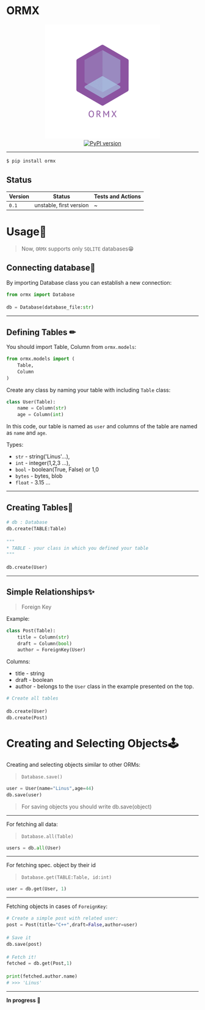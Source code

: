 # **ORMX**

<div align="center">
    <img src="./assets/logo.png" width="300px" alt="ORMX"><br>
    <a href="https://badge.fury.io/py/ormx"><img src="https://badge.fury.io/py/ormx.svg" alt="PyPI version" height="18"></a>
</div>

<hr>

```bash
$ pip install ormx
```

## Status

| Version | Status                  | Tests and Actions |
| ------- | ----------------------- | ----------------- |
| `0.1`   | unstable, first version | ~                 |

# **Usage**📖

> Now, `ORMX` supports only `SQLITE` databases😁

## Connecting database🔌

By importing Database class you can establish a new connection:

```python
from ormx import Database

db = Database(database_file:str)
```

<hr>

## Defining Tables ✏

You should import Table, Column from `ormx.models`:

```python
from ormx.models import (
    Table,
    Column
)
```

Create any class by naming your table with including `Table` class:

```python
class User(Table):
    name = Column(str)
    age = Column(int)
```

In this code, our table is named as `user` and columns of the table are named as `name` and `age`.

Types:

- `str` - string('Linus'...),
- `int` - integer(1,2,3 ...),
- `bool` - boolean(True, False) or 1,0
- `bytes` - bytes, blob
- `float` - 3.15 ... 

<hr>

## Creating Tables🎉

```python
# db : Database
db.create(TABLE:Table)

"""
* TABLE - your class in which you defined your table
"""

db.create(User)
```

<hr>

## Simple Relationships✨

> Foreign Key

Example:

```python
class Post(Table):
    title = Column(str)
    draft = Column(bool)
    author = ForeignKey(User)
```

Columns:

- title - string
- draft - boolean
- author - belongs to the `User` class in the example presented on the top.

```python
# Create all tables

db.create(User)
db.create(Post)
```

# Creating and Selecting Objects🕹

Creating and selecting objects similar to other ORMs:

> `Database.save()`

```python
user = User(name="Linus",age=44)
db.save(user)
```

> For saving objects you should write db.save(object)

<hr>

For fetching all data:

> `Database.all(Table)`

```python
users = db.all(User)
```

<hr>

For fetching spec. object by their id

> `Database.get(TABLE:Table, id:int)`

```python
user = db.get(User, 1)
```

<hr>

Fetching objects in cases of `ForeignKey`:

```python
# Create a simple post with related user:
post = Post(title="C++",draft=False,author=user)

# Save it
db.save(post)

# Fetch it!
fetched = db.get(Post,1)

print(fetched.author.name)
# >>> 'Linus'
```

<hr>

**In progress 🔄**
